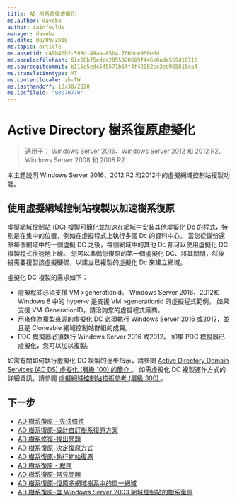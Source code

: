 ```yaml
---
title: AD 樹系修復虛擬化
ms.author: daveba
author: iainfoulds
manager: daveba
ms.date: 08/09/2018
ms.topic: article
ms.assetid: c49b40b2-598d-49aa-85b4-766bce960e0d
ms.openlocfilehash: 61c28bf5edce2855320669f446e0ade559d10716
ms.sourcegitcommit: b115e5edc545571b6ff4f42082cc3ed965815ea4
ms.translationtype: MT
ms.contentlocale: zh-TW
ms.lasthandoff: 10/30/2020
ms.locfileid: "93070770"
---
```

# <a name="active-directory-forest-recovery-virtualization"></a>Active Directory 樹系復原虛擬化

>適用于： Windows Server 2016、Windows Server 2012 和 2012 R2、Windows Server 2008 和 2008 R2

本主題說明 Windows Server 2016、2012 R2 和2012中的虛擬網域控制站複製功能。

## <a name="using-virtualized-domain-controller-cloning-to-expedite-forest-recovery"></a>使用虛擬網域控制站複製以加速樹系復原

虛擬網域控制站 (DC) 複製可簡化並加速在網域中安裝其他虛擬化 Dc 的程式，特別是在集中的位置，例如在虛擬程式上執行多個 Dc 的資料中心。 當您從備份還原每個網域中的一個虛擬 DC 之後，每個網域中的其他 Dc 都可以使用虛擬化 DC 複製程式快速地上線。 您可以準備您復原的第一個虛擬化 DC、將其關閉，然後視需要複製該虛擬硬碟，以建立已複製的虛擬化 Dc 來建立網域。

虛擬化 DC 複製的需求如下：

- 虛擬程式必須支援 VM >generationid。 Windows Server 2016、2012和 Windows 8 中的 hyper-v 是支援 VM >generationid 的虛擬程式範例。 如果支援 VM-GenerationID，請洽詢您的虛擬程式廠商。
- 用來作為複製來源的虛擬化 DC 必須執行 Windows Server 2016 或2012，並且是 Cloneable 網域控制站群組的成員。
- PDC 模擬器必須執行 Windows Server 2016 或2012。 如果 PDC 模擬器已虛擬化，您可以加以複製。

如需有關如何執行虛擬化 DC 複製的逐步指示，請參閱 [Active Directory Domain Services (AD DS) 虛擬化 (層級 100) 的簡介 ](../Introduction-to-Active-Directory-Domain-Services-AD-DS-Virtualization-Level-100.md)。 如需虛擬化 DC 複製運作方式的詳細資訊，請參閱 [虛擬網域控制站技術參考 (層級 300) ](../deploy/virtual-dc/virtualized-domain-controller-technical-reference--level-300-.md)。

## <a name="next-steps"></a>下一步

- [AD 樹系復原 - 先決條件](AD-Forest-Recovery-Prerequisties.md)
- [AD 樹系復原-設計自訂樹系復原方案](AD-Forest-Recovery-Devising-a-Plan.md)
- [AD 樹系修復-找出問題](AD-Forest-Recovery-Identify-the-Problem.md)
- [AD 樹系復原-決定復原方式](AD-Forest-Recovery-Determine-how-to-Recover.md)
- [AD 樹系復原-執行初始復原](AD-Forest-Recovery-Perform-initial-recovery.md)
- [AD 樹系復原 - 程序](AD-Forest-Recovery-Procedures.md)
- [AD 樹系復原-常見問題](AD-Forest-Recovery-FAQ.md)
- [AD 樹系復原-復原多網域樹系中的單一網域](AD-Forest-Recovery-Single-Domain-in-Multidomain-Recovery.md)
- [AD 樹系復原-含 Windows Server 2003 網域控制站的樹系復原](AD-Forest-Recovery-Windows-Server-2003.md)

